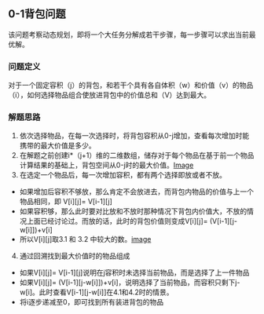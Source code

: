 ## 0-1背包问题
该问题考察动态规划，即将一个大任务分解成若干步骤，每一步骤可以求出当前最优解。
### 问题定义
对于一个固定容积（j）的背包，和若干个具有各自体积（w）和价值（v）的物品（i），如何选择物品组合使放进背包中的价值总和（V）达到最大。
### 解题思路
1. 依次选择物品，在每一次选择时，将背包容积从0-j增加，查看每次增加时能携带的最大价值是多少。
2. 在解题之前创建i*（j+1）维的二维数组，储存对于每个物品在基于前一个物品计算结果的基础上，背包空间从0-j时的最大价值。[Image](https://img-blog.csdnimg.cn/20190810165633366.png?x-oss-process=image/watermark,type_ZmFuZ3poZW5naGVpdGk,shadow_10,text_aHR0cHM6Ly9ibG9nLmNzZG4ubmV0L3FxXzM3NzY3NDU1,size_16,color_FFFFFF,t_70)
3. 在选定一个物品后，每一次增加容积，都有两个选择即放或者不放。
- 如果增加后容积不够放，那么肯定不会放进去，而背包内物品的价值与上一个物品相同，即 V[i][j]= V[i-1][j]
- 如果容积够，那么此时要对比放和不放时那种情况下背包内价值大，不放的情况上面已经讨论过。而放的话，此时的背包价值则变成V[i][j]= (V[i-1][j-w[i]])+v[i]
- 所以V[i][j]取3.1 和 3.2 中较大的数。[image](https://img-blog.csdnimg.cn/20190810165740701.png?x-oss-process=image/watermark,type_ZmFuZ3poZW5naGVpdGk,shadow_10,text_aHR0cHM6Ly9ibG9nLmNzZG4ubmV0L3FxXzM3NzY3NDU1,size_16,color_FFFFFF,t_70)
4. 通过回溯找到最大价值时的物品组成
- 如果V[i][j]= V[i-1][j]说明在j容积时未选择当前物品，而是选择了上一件物品
- 如果V[i][j]= (V[i-1][j-w[i]])+v[i]，说明选择了当前物品，而容积只剩下j-w[i]。此时查看V[i-1][j-w[i]]在4.1和4.2时的情景。
- 将i逐步递减至0，即可找到所有装进背包的物品


